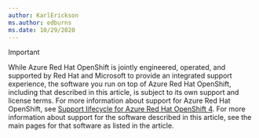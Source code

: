 ```yaml
---
author: KarlErickson
ms.author: edburns
ms.date: 10/29/2020
---
```


> [!IMPORTANT]
> While Azure Red Hat OpenShift is jointly engineered, operated, and supported by Red Hat and Microsoft to provide an integrated support experience, the software you run on top of Azure Red Hat OpenShift, including that described in this article, is subject to its own support and license terms. For more information about support for Azure Red Hat OpenShift, see [Support lifecycle for Azure Red Hat OpenShift 4](/azure/openshift/support-lifecycle). For more information about support for the software described in this article, see the main pages for that software as listed in the article.
